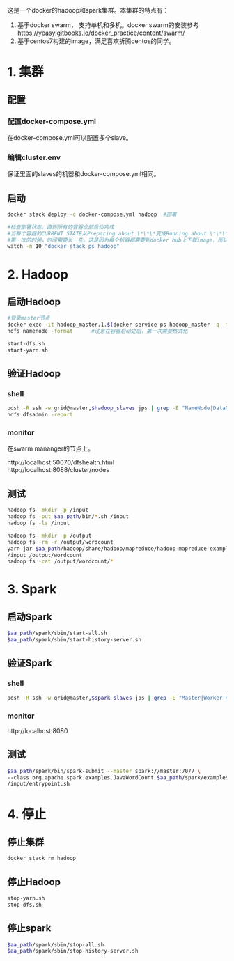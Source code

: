 这是一个docker的hadoop和spark集群。本集群的特点有：

1. 基于docker swarm， 支持单机和多机。docker swarm的安装参考  https://yeasy.gitbooks.io/docker_practice/content/swarm/
2. 基于centos7构建的image，满足喜欢折腾centos的同学。  


# 1. 集群

## 配置
### 配置docker-compose.yml
在docker-compose.yml可以配置多个slave。

### 编辑cluster.env
保证里面的slaves的机器和docker-compose.yml相同。


## 启动
```bash
docker stack deploy -c docker-compose.yml hadoop  #部署      

#检查部署状态。直到所有的容器全部启动完成
#当每个容器的CURRENT STATE从Preparing about \*\*\*变成Running about \*\*\*），再进行下一步。   
#第一次的时候，时间需要长一些。这是因为每个机器都需要到docker hub上下载image，所以需要一定的时间。   
watch -n 10 "docker stack ps hadoop"      
```


# 2. Hadoop    
## 启动Hadoop   
```bash
#登录master节点    
docker exec -it hadoop_master.1.$(docker service ps hadoop_master -q -f "desired-state=running") bash       
hdfs namenode -format      #注意在容器启动之后，第一次需要格式化

start-dfs.sh  
start-yarn.sh  
```


## 验证Hadoop
### shell  
```bash
pdsh -R ssh -w grid@master,$hadoop_slaves jps | grep -E "NameNode|DataNode|ResourceManager|NodeManager"   
hdfs dfsadmin -report  
```

### monitor
在swarm mananger的节点上。

http://localhost:50070/dfshealth.html  
http://localhost:8088/cluster/nodes  

## 测试  
```bash
hadoop fs -mkdir -p /input  
hadoop fs -put $aa_path/bin/*.sh /input  
hadoop fs -ls /input  

hadoop fs -mkdir -p /output  
hadoop fs -rm -r /output/wordcount  
yarn jar $aa_path/hadoop/share/hadoop/mapreduce/hadoop-mapreduce-examples-2.7.5.jar wordcount \
/input /output/wordcount 
hadoop fs -cat /output/wordcount/*
```


# 3. Spark   
## 启动Spark  
```bash
$aa_path/spark/sbin/start-all.sh  
$aa_path/spark/sbin/start-history-server.sh  
```


## 验证Spark  
### shell  
```bash
pdsh -R ssh -w grid@master,$spark_slaves jps | grep -E "Master|Worker|HistoryServer"  
```

### monitor  
http://localhost:8080  

## 测试
```bash
$aa_path/spark/bin/spark-submit --master spark://master:7077 \
--class org.apache.spark.examples.JavaWordCount $aa_path/spark/examples/jars/spark-examples_2.11-2.2.1.jar \
/input/entrypoint.sh  
```

# 4. 停止   
## 停止集群  
```bash
docker stack rm hadoop  
```

## 停止Hadoop  
```bash
stop-yarn.sh  
stop-dfs.sh  
```

## 停止spark  
```bash
$aa_path/spark/sbin/stop-all.sh  
$aa_path/spark/sbin/stop-history-server.sh  
```



